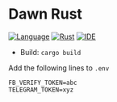 # Dawn Rust

[![Language](https://img.shields.io/static/v1.svg?label=Language&message=Rust&color=informational&logo=Rust)]([https://travis-ci.com/username/projectname](https://github.com/heiseish/MessagingRestServer))
[![Rust](https://img.shields.io/static/v1.svg?label=Rust&message=2018&color=success)]([https://travis-ci.com/username/projectname](https://github.com/heiseish/MessagingRestServer))
[![IDE](https://img.shields.io/static/v1.svg?label=IDE&message=VSCode&color=blueviolet&logo=Visual-Studio-Code)]([https://travis-ci.com/username/projectname](https://github.com/heiseish/MessagingRestServer))

- Build: `cargo build`

Add the following lines to `.env`
```
FB_VERIFY_TOKEN=abc
TELEGRAM_TOKEN=xyz
```